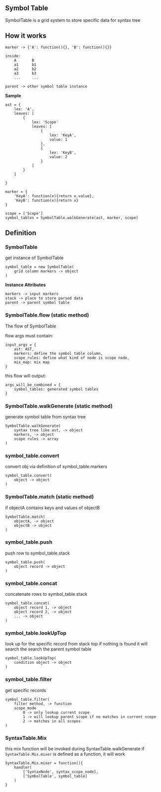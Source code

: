 ## Symbol Table

SymbolTable is a grid system to store specific data for syntax tree

## How it works
```
marker -> {'A': function(){}, 'B': function(){}}

inside:
    A       B
    a1      b1
    a2      b2
    a3      b3
    ...     ...

parent -> other symbol table instance
```

**Sample**
```
ast = {
    lex: 'A',
    leaves: [
        {
            lex: 'Scope'
            leaves: [
                {
                    lex: 'KeyA',
                    value: 1
                },
                {
                    lex: 'KeyB',
                    value: 2
                }
            ]
        }
    ]

}

marker = {
    'KeyA': function(x){return x.value},
    'KeyB': function(x){return x}
}

scope = ['Scope']
symbol_tables = SymbolTable.walkGenerate(ast, marker, scope)
```

## Definition

### SymbolTable
get instance of SymbolTable
```
symbol_table = new SymbolTable(
    grid column markers -> object
)
```

**Instance Attributes**
```
markers -> input markers
stack -> place to store parsed data
parent -> parent symbol table
```

### SymbolTable.flow (static method)
The flow of SymbolTable

flow args must contain:
```
input_args = {
    ast: AST,
    markers: define the symbol table column,
    scope_rules: define what kind of node is scope node,
    mix_map: mix map
}
```
this flow will output:
```
args_will_be_combined = {
    symbol_tables: generated symbol tables
}
```

### SymbolTable.walkGenerate (static method)
generate symbol table from syntax tree
```
SymbolTable.walkGenerate(
    syntax tree like ast, -> object
    markers, -> object
    scope rules -> array
)
```

### symbol_table.convert
convert obj via definition of symbol_table.markers
```
symbol_table.convert(
    object -> object
)
```

### SymbolTable.match (static method)
if objectA contains keys and values of objectB
```
SymbolTable.match(
    objectA, -> object
    objectB -> object
)
```

### symbol_table.push
push row to symbol_table.stack
```
symbol_table.push(
    object record -> object
)
```

### symbol_table.concat
concatenate rows to symbol_table.stack
```
symbol_table.concat(
    object record 1, -> object
    object record 2, -> object
    ... -> object
)
```

### symbol_table.lookUpTop
look up for the specific record from stack top
if nothing is found it will search the search the parent symbol table
```
symbol_table.lookUpTop(
    condition object -> object
)
```

### symbol_table.filter
get specific records
```
symbol_table.filter(
    filter method, -> function
    scope_mode
        0 -> only lookup current scope
        1 -> will lookup parent scope if no matches in current scope
        2 -> matches in all scopes
)
```
### SyntaxTable.Mix
this mix function will be invoked during SyntaxTable.walkGenerate
if `SyntaxTable.Mix.mixer` is defined as a function, it will work

```
SyntaxTable.Mix.mixer = function(){
    handler(
        ['SyntaxNode', syntax_scope_node],
        ['SymbolTable', symbol_table]
    )
}
